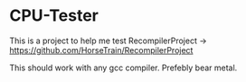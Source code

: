 # CPU-Tester
This is a project to help me test RecompilerProject -> https://github.com/HorseTrain/RecompilerProject

This should work with any gcc compiler. Prefebly bear metal.
